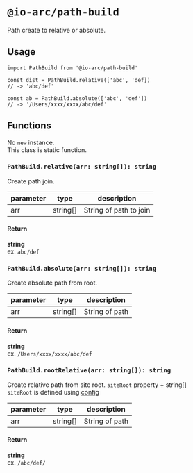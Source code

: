 # `@io-arc/path-build`

Path create to relative or absolute.

## Usage

```
import PathBuild from '@io-arc/path-build'

const dist = PathBuild.relative(['abc', 'def])
// -> 'abc/def'

const ab = PathBuild.absolute(['abc', 'def'])
// -> '/Users/xxxx/xxxx/abc/def'
```

## Functions

No `new` instance.  
This class is static function.

### `PathBuild.relative(arr: string[]): string`

Create path join.

parameter | type | description
--- | --- | ---
arr | string[] | String of path to join

#### Return

**string**  
ex. `abc/def`

### `PathBuild.absolute(arr: string[]): string`

Create absolute path from root.

parameter | type | description
--- | --- | ---
arr | string[] | String of path

#### Return

**string**  
ex. `/Users/xxxx/xxxx/abc/def`

### `PathBuild.rootRelative(arr: string[]): string`

Create relative path from site root.
`siteRoot` property + string[]    
`siteRoot` is defined using [config](https://www.npmjs.com/package/node-config)

parameter | type | description
--- | --- | ---
arr | string[] | String of path

#### Return

**string**  
ex. `/abc/def/`

